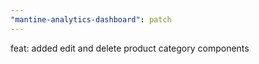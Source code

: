 ```yaml
---
"mantine-analytics-dashboard": patch
---
```


feat: added edit and delete product category components
